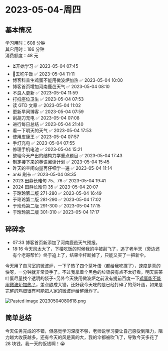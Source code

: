 # 2023-05-04-周四

## 基本情况

学习用时：608 分钟  
其它用时：186 分钟  
消费额度：48 元

-   ⏳开始学习 ✅ 2023-05-04 07:45
-   🍕去吃午饭 ✅ 2023-05-04 11:11
-   博客科普生鸡蛋不能用微波炉加热 ✅ 2023-05-04 10:00
-   博客首页增加河南鹿邑天气 ✅ 2023-05-04 08:10
-   不良人更新 ✅ 2023-05-04 11:59
-   打扫座位卫生 ✅ 2023-05-04 07:53
-   读 GTD 文章 ✅ 2023-05-04 11:02
-   更新早间博客 ✅ 2023-05-04 07:59
-   刮胡刀充电 ✅ 2023-05-04 07:08
-   进行每日总结 ✅ 2023-05-04 21:40
-   看一下明天的天气 ✅ 2023-05-04 17:53
-   使用皮康王 ✅ 2023-05-04 07:57
-   手灯充电 ✅ 2023-05-04 07:55
-   修理手机电池 ✅ 2023-05-04 15:21
-   整理今天产出的结构力学重点题目 ✅ 2023-05-04 17:43
-   制定接下来的英语阅读计划 ✅ 2023-05-04 15:45
-   昨天的空间向量再仔细学一遍 ✅ 2023-05-04 11:14
-   anki 刷卡 ✅ 2023-05-04 08:35
-   2023 田静长难句 75、76 ✅ 2023-05-04 19:41
-   2024 田静长难句 35 ✅ 2023-05-04 20:07
-   于玲玲第二版 271-280 ✅ 2023-05-04 16:49
-   于玲玲第二版 281-290 ✅ 2023-05-04 17:02
-   于玲玲第二版 291-300 ✅ 2023-05-04 17:15
-   于玲玲第二版 301-310 ✅ 2023-05-04 17:17

## 碎碎念

- 07:33 博客首页新添加了河南鹿邑天气预报。
- 18:16 今天风太大了，下楼吃饭的时候我的伞被刮飞了，追了老半天（旁边还有个老哥帮忙）终于追上了，结果伞杆断掉了，只能又买了一把新伞。

今天用了自习室的微波炉，一下子热了四个茶叶蛋（都给我吃撑了），速度是真的快呀，一分钟就非常烫手了。不过我拿着个黑色的垃圾袋有点不太好看，明天装茶叶蛋尽量找个透明的袋子~另外今天使用微波炉之前没有提前百度一下[鸡蛋能不能用微波炉加热？](鸡蛋能不能用微波炉加热？.md)，差点酿成大错，还好我今天吃的是已经打碎了的茶叶蛋，如果是完整的鸡蛋很有可能把人家的微波炉给整爆炸了。

![Pasted image 20230504080618.png](Pasted%20image%2020230504080618.png)

## 简单总结

今天任务完成的不错，但感觉学习深度不够，老师说学习要让自己感受到阻力，阻力越大收获越多。还有今天的风是真的大，我的伞都被吹飞了，导致今天多花了 28 块钱，我一天的饭钱啊！😭